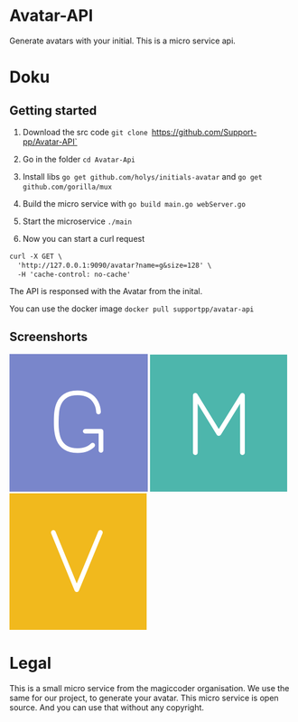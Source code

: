 # Avatar-API
Generate avatars with your initial. This is a micro service api.

# Doku
## Getting started
1. Download the src code `git clone `https://github.com/Support-pp/Avatar-API`
2. Go in the folder `cd Avatar-Api`
3. Install libs `go get github.com/holys/initials-avatar` and `go get github.com/gorilla/mux`
4. Build the micro service with `go build main.go webServer.go`
5. Start the microservice `./main`

6. Now you can start a curl request
``` 
curl -X GET \
  'http://127.0.0.1:9090/avatar?name=g&size=128' \
  -H 'cache-control: no-cache' 
```
The API is responsed with the Avatar from the inital.


You can use the docker image `docker pull supportpp/avatar-api
`
## Screenshorts

![Alt text](/example_images/g.png "G")
![Alt text](/example_images/m.png "M")
![Alt text](/example_images/v.png "V")



# Legal
This is a small micro service from the magiccoder organisation. We use the same for our project, to generate your avatar. This micro service is open source. And you can use that without any copyright.

